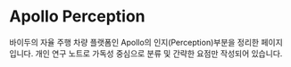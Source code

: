 # Apollo Perception 

바이두의 자율 주행 차량 플랫폼인 Apollo의 인지(Perception)부분을 정리한 페이지 입니다. 개인 연구 노트로 가독성 중심으로 분류 및 간략한 요점만 작성되어 있습니다. 


